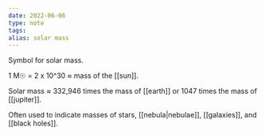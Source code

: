 ```yaml
---
date: 2022-06-06
type: note  
tags: 
alias: solar mass
---
```


Symbol for solar mass.

1 M☉ = 2 x 10^30 ≈ mass of the [[sun]].

Solar mass ≈ 332,946 times the mass of [[earth]] or 1047 times the mass of [[jupiter]].

Often used to indicate masses of stars, [[nebula|nebulae]], [[galaxies]], and [[black holes]].
